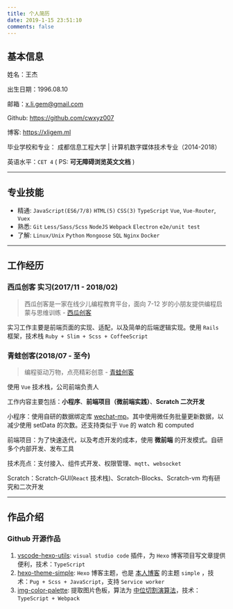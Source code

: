 ```yaml
---
title: 个人简历
date: 2019-1-15 23:51:10
comments: false
---
```


## 基本信息

姓名：王杰

出生日期：1996.08.10

邮箱：[x.li.gem@gmail.com](mailto:x.li.gem@gmail.com)

Github: https://github.com/cwxyz007

博客: https://xligem.ml

毕业学校和专业： 成都信息工程大学 | 计算机数字媒体技术专业（2014-2018）

英语水平：`CET 4` ( PS: **可无障碍浏览英文文档** )

---

## 专业技能

- 精通: `JavaScript(ES6/7/8)` `HTML(5)` `CSS(3)` `TypeScript` `Vue`, `Vue-Router`, `Vuex`
- 熟悉: `Git` `Less/Sass/Scss` `NodeJS` `Webpack` `Electron` `e2e/unit test`
- 了解: `Linux/Unix` `Python` `Mongoose` `SQL` `Nginx` `Docker`

---

## 工作经历

### 西瓜创客 实习(2017/11 - 2018/02)

> 西瓜创客是一家在线少儿编程教育平台，面向 7-12 岁的小朋友提供编程启蒙与思维训练 - [西瓜创客](https://www.xiguacity.cn/)

实习工作主要是前端页面的实现、适配，以及简单的后端逻辑实现。使用 `Rails` 框架，技术栈 `Ruby + Slim + Scss + CoffeeScript`

### 青蛙创客(2018/07 - 至今)

> 编程驱动万物，点亮精彩创意 - [青蛙创客](http://www.frogmaker.cn/)

使用 `Vue` 技术栈，公司前端负责人

工作内容主要包括：**小程序**、**前端项目（微前端实践）**、**Scratch 二次开发**

小程序：使用自研的数据绑定库 [wechat-mp]。其中使用微任务批量更新数据，以减少使用 setData 的次数。还支持类似于 `Vue` 的 watch 和 computed

前端项目：为了快速迭代，以及考虑开发的成本，使用 **微前端** 的开发模式。自研多个内部开发、发布工具

技术亮点：支付接入、组件式开发、权限管理、`mqtt`、`websocket`

Scratch：Scratch-GUI(`React` 技术栈)、Scratch-Blocks、Scratch-vm 均有研究和二次开发

---

## 作品介绍

### Github 开源作品

1. [vscode-hexo-utils]: `visual studio code` 插件，为 `Hexo` 博客项目写文章提供便利，技术：`TypeScript`
2. [hexo-theme-simple]: `Hexo` 博客主题，也是 [本人博客] 的主题 `simple` ，技术：`Pug + Scss + JavaScript`，支持 `Service worker`
3. [img-color-palette]: 提取图片色板，算法为 [中位切割演算法]，技术：`TypeScript + Webpack`

[本人博客]: https://cwxyz007.github.io/
[hexo-theme-simple]: https://github.com/cwxyz007/hexo-theme-simple
[img-color-palette]: https://github.com/cwxyz007/img-color-palette
[vscode-hexo-utils]: https://github.com/cwxyz007/vscode-hexo-utils
[中位切割演算法]: https://www.wikiwand.com/zh-hans/%E4%B8%AD%E4%BD%8D%E5%88%87%E5%89%B2%E6%BC%94%E7%AE%97%E6%B3%95
[wechat-mp]: https://github.com/cwxyz007/wechat-mp
